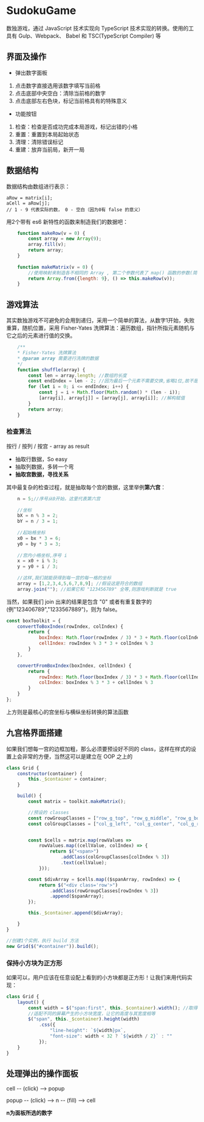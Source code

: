 # SudokuGame
数独游戏，通过 JavaScript 技术实现向 TypeScript 技术实现的转换。使用的工具有 Gulp、Webpack、 Babel 和 TSC(TypeScript Compiler) 等

## 界面及操作

*   弹出数字面板
1.  点击数字直接选用该数字填写当前格
2.  点击底部中央空白：清除当前格的数字
3.  点击底部左右色块，标记当前格具有的特殊意义

*   功能按钮
1.  检查：检查是否成功完成本局游戏，标记出错的小格  
2.  重置：重置到本局起始状态
3.  清理：清除错误标记
4.  重建：放弃当前局，新开一局

## 数据结构

数据结构由数组进行表示：
    
    aRow = matrix[i];
    aCell = aRow[j];
    // 1 - 9 代表实际的数， 0 - 空白（因为0有 false 的意义）
    
用2个带有 es6 新特性的函数来制造我们的数据吧：

```javascript
    function makeRow(v = 0) {
        const array = new Array(9);
        array.fill(v);
        return array;
    }
    
    function makeMatrix(v = 0) {
        //使用映射来制造各不相同的 Array , 第二个参数代表了 map() 函数的参数(简写)
        return Array.from({length: 9}, () => this.makeRow(v));
    } 
```
    
## 游戏算法

其实数独游戏不可避免的会用到递归，采用一个简单的算法，从数字1开始，失败重算，随机位置，采用 Fisher-Yates 洗牌算法：遍历数组，指针所指元素随机与它之后的元素进行值的交换。
   
```javascript
    /**
    * Fisher-Yates 洗牌算法
    * @param array 需要进行洗牌的数据
    */
    function shuffle(array) {
        const len = array.length; //数组的长度
        const endIndex = len - 2; //因为最后一个元素不需要交换,省略1位,故不是 len - 1
        for (let i = 0; i <= endIndex; i++) {
            const j = i + Math.floor(Math.random() * (len - i));
            [array[i], array[j]] = [array[j], array[i]]; //解构赋值
        }
        return array;
    }
```

### 检查算法 

按行 / 按列 / 按宫 - array as result

*   抽取行数据，So easy
*   抽取列数据，多转一个弯
*   **抽取宫数据，寻找关系**

其中最复杂的检查过程，就是抽取每个宫的数据，这里举例**第六宫**：

```javascript 
    n = 5;//序号从0开始，这里代表第六宫
    
    //坐标
    bX = n % 3 = 2;
    bY = n / 3 = 1;
    
    //起始格坐标
    x0 = bx * 3 = 6;
    y0 = by * 3 = 3;
    
    //宫内小格坐标,序号 i
    x = x0 + i % 3;
    y = y0 + i / 3;
    
    //这样,我们就能获得到每一宫的每一格的坐标
    array = [1,2,3,4,5,6,7,8,9]; //假设这是符合的数组
    array.join(""); //如果它和 "123456789" 全等,则游戏判断就是 true
```

当然，如果我们 join 出来的结果是包含 "0" 或者有重复数字的(例"123406789","1233567889")，则为 false。
    
```javascript
const boxToolkit = {
    convertToBoxIndex(rowIndex, colIndex) {
        return {
            boxIndex: Math.floor(rowIndex / 3) * 3 + Math.floor(colIndex / 3),
            cellIndex: rowIndex % 3 * 3 + colIndex % 3
        }
    },

    convertFromBoxIndex(boxIndex, cellIndex) {
        return {
            rowIndex: Math.floor(boxIndex / 3) * 3 + Math.floor(cellIndex / 3),
            colIndex: boxIndex % 3 * 3 + cellIndex % 3
        }
    }
};
```
上方则是最核心的宫坐标与横纵坐标转换的算法函数
    
  
    
## 九宫格界面搭建
如果我们想每一宫的边框加粗，那么必须要预设好不同的 class，这样在样式的设置上会非常的方便，当然这可以是建立在 OOP 之上的
```javascript
class Grid {
    constructor(container) {
        this._$container = container;
    }

    build() {
        const matrix = toolkit.makeMatrix();

        //预设的 classes 
        const rowGroupClasses = ["row_g_top", "row_g_middle", "row_g_bottom"];
        const colGroupClasses = ["col_g_left", "col_g_center", "col_g_right"];


        const $cells = matrix.map(rowValues =>
            rowValues.map((cellValue, colIndex) => {
                return $("<span>")
                    .addClass(colGroupClasses[colIndex % 3]) 
                    .text(cellValue);
            }));

        const $divArray = $cells.map(($spanArray, rowIndex) => {
            return $("<div class='row'>")
                .addClass(rowGroupClasses[rowIndex % 3])
                .append($spanArray);
        });

        this._$container.append($divArray);

    }
}

//创建1个实例，执行 build 方法
new Grid($("#container")).build();
```

### 保持小方块为正方形
如果可以，用户应该在任意设配上看到的小方块都是正方形！让我们来用代码实现：
```javascript
class Grid {
    layout() {
        const width = $("span:first", this._$container).width(); //取得小方块的宽度
        //适配不同的屏幕产生的小方块宽度，让它的高度与其宽度相等
        $("span", this._$container).height(width)
            .css({
                "line-height": `${width}px`,
                "font-size": width < 32 ? `${width / 2}` : ""
            });
    }
}
```

## 处理弹出的操作面板

cell -- (click) --> popup  

popup -- (click) --> n -- (fill) --> cell  

**n为面板所选的数字**

  